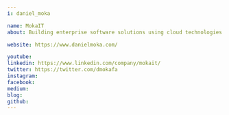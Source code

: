 ```yaml
---
i: daniel_moka

name: MokaIT
about: Building enterprise software solutions using cloud technologies

website: https://www.danielmoka.com/

youtube:
linkedin: https://www.linkedin.com/company/mokait/
twitter: https://twitter.com/dmokafa
instagram:
facebook:
medium:
blog:
github:
---
```


